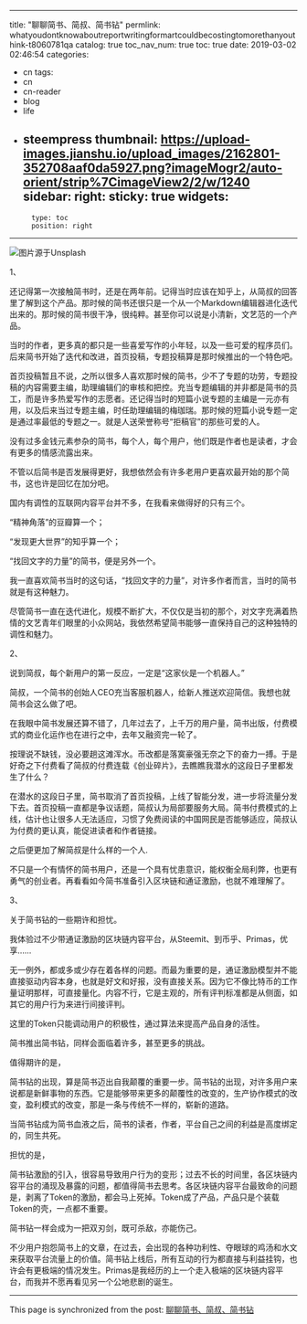
---
title: "聊聊简书、简叔、简书钻"
permlink: whatyoudontknowaboutreportwritingformartcouldbecostingtomorethanyouthink-t8060781qa
catalog: true
toc_nav_num: true
toc: true
date: 2019-03-02 02:46:54
categories:
- cn
tags:
- cn
- cn-reader
- blog
- life
- steempress
thumbnail: https://upload-images.jianshu.io/upload_images/2162801-352708aaf0da5927.png?imageMogr2/auto-orient/strip%7CimageView2/2/w/1240
sidebar:
    right:
        sticky: true
widgets:
    -
        type: toc
        position: right
---


![图片源于Unsplash](https://upload-images.jianshu.io/upload_images/2162801-352708aaf0da5927.png?imageMogr2/auto-orient/strip%7CimageView2/2/w/1240)

1、

还记得第一次接触简书时，还是在两年前。记得当时应该在知乎上，从简叔的回答里了解到这个产品。那时候的简书还很只是一个从一个Markdown编辑器进化迭代出来的。那时候的简书很干净，很纯粹。甚至你可以说是小清新，文艺范的一个产品。

当时的作者，更多真的都只是一些喜爱写作的小年轻，以及一些可爱的程序员们。后来简书开始了迭代和改进，首页投稿，专题投稿算是那时候推出的一个特色吧。

首页投稿暂且不说，之所以很多人喜欢那时候的简书，少不了专题的功劳，专题投稿的内容需要主编，助理编辑们的审核和把控。充当专题编辑的并非都是简书的员工，而是许多热爱写作的志愿者。还记得当时的短篇小说专题的主编是一元亦有用，以及后来当过专题主编，时任助理编辑的梅珈瑞。那时候的短篇小说专题一定是通过率最低的专题之一。就是人送荣誉称号“拒稿官”的那些可爱的人。

没有过多金钱元素参杂的简书，每个人，每个用户，他们既是作者也是读者，才会有更多的情感流露出来。

不管以后简书是否发展得更好，我想依然会有许多老用户更喜欢最开始的那个简书，这也许是回忆在加分吧。

国内有调性的互联网内容平台并不多，在我看来做得好的只有三个。

“精神角落”的豆瓣算一个；

“发现更大世界”的知乎算一个；

“找回文字的力量”的简书，便是另外一个。

我一直喜欢简书当时的这句话，“找回文字的力量”，对许多作者而言，当时的简书就是有这种魅力。

尽管简书一直在迭代进化，规模不断扩大，不仅仅是当初的那个，对文字充满着热情的文艺青年们眼里的小众网站，我依然希望简书能够一直保持自己的这种独特的调性和魅力。

2、

说到简叔，每个新用户的第一反应，一定是“这家伙是一个机器人。”

简叔，一个简书的创始人CEO充当客服机器人，给新人推送欢迎简信。我想也就简书会这么做了吧。

在我眼中简书发展还算不错了，几年过去了，上千万的用户量，简书出版，付费模式的商业化运作也在进行之中，去年又融资完一轮了。

按理说不缺钱，没必要趟这滩浑水。币改都是落寞豪强无奈之下的奋力一搏。于是好奇之下付费看了简叔的付费连载《创业碎片》，去瞧瞧我潜水的这段日子里都发生了什么？

在潜水的这段日子里，简书取消了首页投稿，上线了智能分发，进一步将流量分发下去。首页投稿一直都是争议话题，简叔认为局部要服务大局。简书付费模式的上线，估计也让很多人无法适应，习惯了免费阅读的中国网民是否能够适应，简叔认为付费的更认真，能促进读者和作者链接。

之后便更加了解简叔是什么样的一个人.

不只是一个有情怀的简书用户，还是一个具有忧患意识，能权衡全局利弊，也更有勇气的创业者。再看看如今简书准备引入区块链和通证激励，也就不难理解了。

3、

关于简书钻的一些期许和担忧。

我体验过不少带通证激励的区块链内容平台，从Steemit、到币乎、Primas，优享……

无一例外，都或多或少存在着各样的问题。而最为重要的是，通证激励模型并不能直接驱动内容本身，也就是好文和好报，没有直接关系。因为它不像比特币的工作量证明那样，可直接量化。内容不行，它是主观的，所有评判标准都是从侧面，如其它的用户行为来进行间接评判。

这里的Token只能调动用户的积极性，通过算法来提高产品自身的活性。

简书推出简书钻，同样会面临着许多，甚至更多的挑战。

值得期许的是，

简书钻的出现，算是简书迈出自我颠覆的重要一步。简书钻的出现，对许多用户来说都是新鲜事物的东西。它是能够带来更多的颠覆性的改变的，生产协作模式的改变，盈利模式的改变，那是一条与传统不一样的，崭新的道路。

当简书钻成为简书血液之后，简书的读者，作者，平台自己之间的利益是高度绑定的，同生共死。

担忧的是，

简书钻激励的引入，很容易导致用户行为的变形；过去不长的时间里，各区块链内容平台的涌现及暴露的问题，都值得简书去思考。各区块链内容平台最致命的问题是，剥离了Token的激励，都会马上死掉。Token成了产品，产品只是个装载Token的壳，一点都不重要。

简书钻一样会成为一把双刃剑，既可杀敌，亦能伤己。

不少用户抱怨简书上的文章，在过去，会出现的各种功利性、夺眼球的鸡汤和水文来获取平台流量上的价值。简书钻上线后，所有互动的行为都直接与利益挂钩，也许会有更极端的情况发生。Primas是我经历的上一个走入极端的区块链内容平台，而我并不愿再看见另一个公地悲剧的诞生。

- - -

This page is synchronized from the post: [聊聊简书、简叔、简书钻](https://steemit.com/@jianan/whatyoudontknowaboutreportwritingformartcouldbecostingtomorethanyouthink-t8060781qa)
